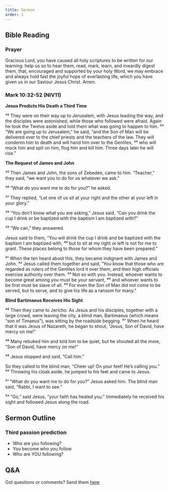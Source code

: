 ```yaml
---
title: Sermon 
order: 1
---
```


## Bible Reading

### Prayer
Gracious Lord, you have caused all holy scriptures to be written for our learning: help us so to hear them, read, mark, learn, and inwardly digest them, that, encouraged and supported by your holy Word, we may embrace and always hold fast the joyful hope of everlasting life, which you have given us in our Saviour Jesus Christ. Amen.
### Mark 10:32-52 (NIV11)

**Jesus Predicts His Death a Third Time**

³² They were on their way up to Jerusalem, with Jesus leading the way, and the disciples were astonished, while those who followed were afraid. Again he took the Twelve aside and told them what was going to happen to him. ³³ “We are going up to Jerusalem,” he said, “and the Son of Man will be delivered over to the chief priests and the teachers of the law. They will condemn him to death and will hand him over to the Gentiles, ³⁴ who will mock him and spit on him, flog him and kill him. Three days later he will rise.”

**The Request of James and John**

³⁵ Then James and John, the sons of Zebedee, came to him. “Teacher,” they said, “we want you to do for us whatever we ask.”

³⁶ “What do you want me to do for you?” he asked.

³⁷ They replied, “Let one of us sit at your right and the other at your left in your glory.”

³⁸ “You don’t know what you are asking,” Jesus said. “Can you drink the cup I drink or be baptized with the baptism I am baptized with?”

³⁹ “We can,” they answered.

Jesus said to them, “You will drink the cup I drink and be baptized with the baptism I am baptized with, ⁴⁰ but to sit at my right or left is not for me to grant. These places belong to those for whom they have been prepared.”

⁴¹ When the ten heard about this, they became indignant with James and John. ⁴² Jesus called them together and said, “You know that those who are regarded as rulers of the Gentiles lord it over them, and their high officials exercise authority over them. ⁴³ Not so with you. Instead, whoever wants to become great among you must be your servant, ⁴⁴ and whoever wants to be first must be slave of all. ⁴⁵ For even the Son of Man did not come to be served, but to serve, and to give his life as a ransom for many.”

**Blind Bartimaeus Receives His Sight**

⁴⁶ Then they came to Jericho. As Jesus and his disciples, together with a large crowd, were leaving the city, a blind man, Bartimaeus (which means “son of Timaeus”), was sitting by the roadside begging. ⁴⁷ When he heard that it was Jesus of Nazareth, he began to shout, “Jesus, Son of David, have mercy on me!”

⁴⁸ Many rebuked him and told him to be quiet, but he shouted all the more, “Son of David, have mercy on me!”

⁴⁹ Jesus stopped and said, “Call him.”

So they called to the blind man, “Cheer up! On your feet! He’s calling you.” ⁵⁰ Throwing his cloak aside, he jumped to his feet and came to Jesus.

⁵¹ “What do you want me to do for you?” Jesus asked him.
The blind man said, “Rabbi, I want to see.”

⁵² “Go,” said Jesus, “your faith has healed you.” Immediately he received his sight and followed Jesus along the road.


## Sermon Outline
### Third passion prediction

- Who are you following? 
- You become who you follow
- Who are YOU following?






## Q&A
Got questions or comments? Send them [here](https://tinyurl.com/SGHACQuestionsAnswers)
